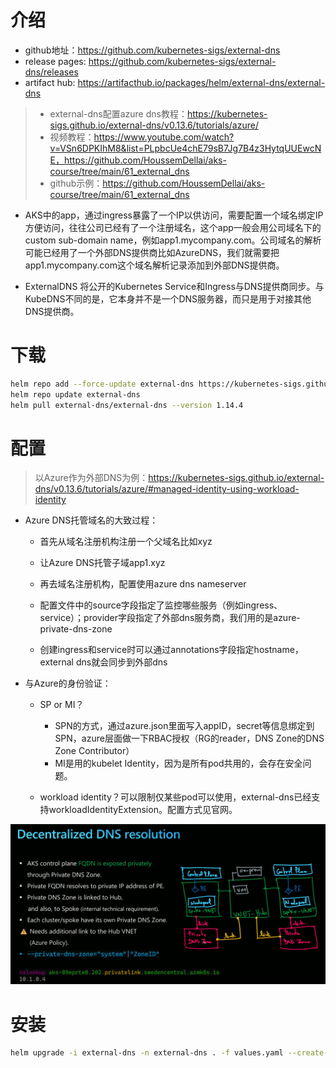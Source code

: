 # 介绍

- github地址：https://github.com/kubernetes-sigs/external-dns
- release pages: https://github.com/kubernetes-sigs/external-dns/releases
- artifact hub: https://artifacthub.io/packages/helm/external-dns/external-dns

> - external-dns配置azure dns教程：https://kubernetes-sigs.github.io/external-dns/v0.13.6/tutorials/azure/
> - 视频教程：https://www.youtube.com/watch?v=VSn6DPKIhM8&list=PLpbcUe4chE79sB7Jg7B4z3HytqUUEwcNE，https://github.com/HoussemDellai/aks-course/tree/main/61_external_dns
> - github示例：https://github.com/HoussemDellai/aks-course/tree/main/61_external_dns
> 

- AKS中的app，通过ingress暴露了一个IP以供访问，需要配置一个域名绑定IP方便访问，往往公司已经有了一个注册域名，这个app一般会用公司域名下的custom sub-domain name，例如app1.mycompany.com。公司域名的解析可能已经用了一个外部DNS提供商比如AzureDNS，我们就需要把app1.mycompany.com这个域名解析记录添加到外部DNS提供商。

- ExternalDNS 将公开的Kubernetes Service和Ingress与DNS提供商同步。与KubeDNS不同的是，它本身并不是一个DNS服务器，而只是用于对接其他DNS提供商。

# 下载

~~~sh
helm repo add --force-update external-dns https://kubernetes-sigs.github.io/external-dns
helm repo update external-dns
helm pull external-dns/external-dns --version 1.14.4
~~~

# 配置

> 以Azure作为外部DNS为例：https://kubernetes-sigs.github.io/external-dns/v0.13.6/tutorials/azure/#managed-identity-using-workload-identity

- Azure DNS托管域名的大致过程：

  - 首先从域名注册机构注册一个父域名比如xyz


  - 让Azure DNS托管子域app1.xyz


  - 再去域名注册机构，配置使用azure dns nameserver
  - 配置文件中的source字段指定了监控哪些服务（例如ingress、service）；provider字段指定了外部dns服务商，我们用的是azure-private-dns-zone
  - 创建ingress和service时可以通过annotations字段指定hostname，external dns就会同步到外部dns
- 与Azure的身份验证：

  - SP or MI？
    - SPN的方式，通过azure.json里面写入appID，secret等信息绑定到SPN，azure层面做一下RBAC授权（RG的reader，DNS Zone的DNS Zone Contributor）
    - MI是用的kubelet Identity，因为是所有pod共用的，会存在安全问题。

  - workload identity？可以限制仅某些pod可以使用，external-dns已经支持workloadIdentityExtension。配置方式见官网。

![image-20241113111835919](https://raw.githubusercontent.com/hangx969/upload-images-md/main/202411131118112.png)

# 

# 安装

~~~sh
helm upgrade -i external-dns -n external-dns . -f values.yaml --create-namespace
~~~

